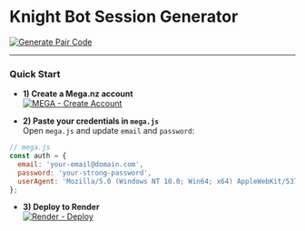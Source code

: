 # **Knight Bot Session Generator**

[![Generate Pair Code](https://img.shields.io/badge/Generate%20Pair%20Code-Click%20Here-brightgreen?style=for-the-badge)](https://knight-bot-paircode.onrender.com)

---

### Quick Start

- **1) Create a Mega.nz account**  
  [![MEGA - Create Account](https://img.shields.io/badge/MEGA-Create%20Account-red?logo=mega&logoColor=white)](https://mega.nz)

- **2) Paste your credentials in `mega.js`**  
  Open `mega.js` and update `email` and `password`:

```js
// mega.js
const auth = {
  email: 'your-email@domain.com',
  password: 'your-strong-password',
  userAgent: 'Mozilla/5.0 (Windows NT 10.0; Win64; x64) AppleWebKit/537.36 (KHTML, like Gecko) Chrome/42.0.2311.135 Safari/537.36 Edge/12.246'
};
```

- **3) Deploy to Render**  
  [![Render - Deploy](https://img.shields.io/badge/Render-Deploy%20Web%20Service-46E3B7?logo=render&logoColor=white)](https://render.com)
  